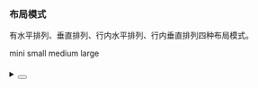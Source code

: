 ### 布局模式

有水平排列、垂直排列、行内水平排列、行内垂直排列四种布局模式。

<div class="cell-demo vp-raw">
  <yc-radio-group
    type="button"
    v-model="size">
    <yc-radio value="mini">mini</yc-radio>
    <yc-radio value="small">small</yc-radio>
    <yc-radio value="medium">medium</yc-radio>
    <yc-radio value="large">large</yc-radio>
  </yc-radio-group>
  <div style="margin-top: 20px">
    <yc-descriptions
      :data="data"
      :size="size"
      title="User Info (horizontal)"
      bordered />
    <yc-descriptions
      :data="data"
      :size="size"
      title="User Info (inline-horizontal)"
      layout="inline-horizontal"
      bordered />
    <yc-descriptions
      :data="data"
      :size="size"
      title="User Info (vertical)"
      layout="vertical"
      bordered />
    <yc-descriptions
      :data="data"
      :size="size"
      title="User Info (inline-vertical)"
      layout="inline-vertical"
      bordered />
  </div>
</div>

<script setup>
import { ref } from 'vue';
const size = ref('medium');
const data = [
  {
    label: 'Name',
    value: 'Socrates',
  },
  {
    label: 'Mobile',
    value: '123-1234-1234',
  },
  {
    label: 'Residence',
    value: 'Beijing',
  },
  {
    label: 'Hometown',
    value: 'Beijing',
  },
  {
    label: 'Address',
    value: 'Yingdu Building, Zhichun Road, Beijing',
  },
];
</script>

<details>
<summary>
 <button class="code-btn"  >
    <icon-code />
 </button>
</summary>

```vue
<template>
  <yc-radio-group
    type="button"
    v-model="size">
    <yc-radio value="mini">mini</yc-radio>
    <yc-radio value="small">small</yc-radio>
    <yc-radio value="medium">medium</yc-radio>
    <yc-radio value="large">large</yc-radio>
  </yc-radio-group>
  <div style="margin-top: 20px">
    <yc-descriptions
      :data="data"
      :size="size"
      title="User Info (horizontal)"
      bordered />
    <yc-descriptions
      :data="data"
      :size="size"
      title="User Info (inline-horizontal)"
      layout="inline-horizontal"
      bordered />
    <yc-descriptions
      :data="data"
      :size="size"
      title="User Info (vertical)"
      layout="vertical"
      bordered />
    <yc-descriptions
      :data="data"
      :size="size"
      title="User Info (inline-vertical)"
      layout="inline-vertical"
      bordered />
  </div>
</template>

<script setup>
import { ref } from 'vue';
const size = ref('medium');
const data = [
  {
    label: 'Name',
    value: 'Socrates',
  },
  {
    label: 'Mobile',
    value: '123-1234-1234',
  },
  {
    label: 'Residence',
    value: 'Beijing',
  },
  {
    label: 'Hometown',
    value: 'Beijing',
  },
  {
    label: 'Address',
    value: 'Yingdu Building, Zhichun Road, Beijing',
  },
];
</script>
```

</details>

